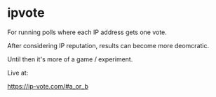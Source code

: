 # ipvote

For running polls where each IP address gets one vote.

After considering IP reputation, results can become more deomcratic.

Until then it's more of a game / experiment.

Live at:

https://ip-vote.com/#a_or_b


